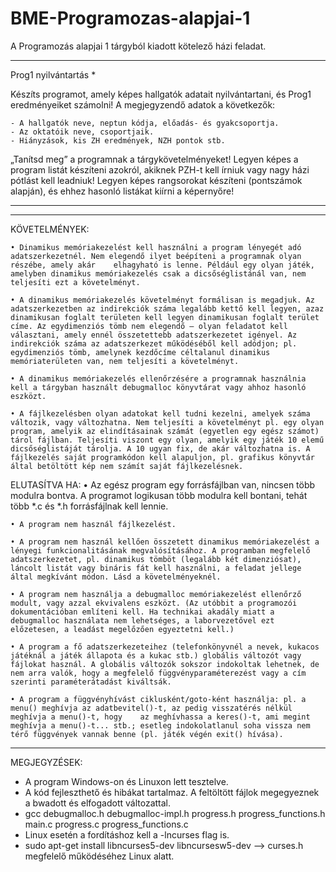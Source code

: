 # BME-Programozas-alapjai-1
A Programozás alapjai 1 tárgyból kiadott kötelező házi feladat.
__________________________________________________________________________________________________________________________________________________________________

Prog1 nyilvántartás *

Készíts programot, amely képes hallgatók adatait nyilvántartani, és Prog1 eredményeiket számolni! A megjegyzendő adatok a következők:

    - A hallgatók neve, neptun kódja, előadás- és gyakcsoportja.
    - Az oktatóik neve, csoportjaik.
    - Hiányzások, kis ZH eredmények, NZH pontok stb. 

„Tanítsd meg” a programnak a tárgykövetelményeket! Legyen képes a program listát készíteni azokról, akiknek PZH-t kell írniuk vagy nagy házi pótlást kell leadniuk! Legyen képes rangsorokat készíteni (pontszámok alapján), és ehhez hasonló listákat kiírni a képernyőre!
__________________________________________________________________________________________________________________________________________________________________


__________________________________________________________________________________________________________________________________________________________________
KÖVETELMÉNYEK:

    • Dinamikus memóriakezelést kell használni a program lényegét adó adatszerkezetnél. Nem elegendő ilyet beépíteni a programnak olyan részébe, amely akár    elhagyható is lenne. Például egy olyan játék, amelyben dinamikus memóriakezelés csak a dicsőséglistánál van, nem teljesíti ezt a követelményt.
    
    • A dinamikus memóriakezelés követelményt formálisan is megadjuk. Az adatszerkezetben az indirekciók száma legalább kettő kell legyen, azaz dinamikusan foglalt területen kell legyen dinamikusan foglalt terület címe. Az egydimenziós tömb nem elegendő – olyan feladatot kell választani, amely ennél összetettebb adatszerkezetet igényel. Az indirekciók száma az adatszerkezet működéséből kell adódjon; pl. egydimenziós tömb, amelynek kezdőcíme céltalanul dinamikus memóriaterületen van, nem teljesíti a követelményt.
    
    • A dinamikus memóriakezelés ellenőrzésére a programnak használnia kell a tárgyban használt debugmalloc könyvtárat vagy ahhoz hasonló eszközt.
    
    • A fájlkezelésben olyan adatokat kell tudni kezelni, amelyek száma változik, vagy változhatna. Nem teljesíti a követelményt pl. egy olyan program, amelyik az elindításainak számát (egyetlen egy egész számot) tárol fájlban. Teljesíti viszont egy olyan, amelyik egy játék 10 elemű dicsőséglistáját tárolja. A 10 ugyan fix, de akár változhatna is. A fájlkezelés saját programkódon kell alapuljon, pl. grafikus könyvtár által betöltött kép nem számít saját fájlkezelésnek.

ELUTASÍTVA HA:
    • Az egész program egy forrásfájlban van, nincsen több modulra bontva. A programot logikusan több modulra kell bontani, tehát több *.c és *.h forrásfájlnak kell lennie.
    
    • A program nem használ fájlkezelést.
    
    • A program nem használ kellően összetett dinamikus memóriakezelést a lényegi funkcionalitásának megvalósításához. A programban megfelelő adatszerkezetet, pl. dinamikus tömböt (legalább két dimenziósat), láncolt listát vagy bináris fát kell használni, a feladat jellege által megkívánt módon. Lásd a követelményeknél.
    
    • A program nem használja a debugmalloc memóriakezelést ellenőrző modult, vagy azzal ekvivalens eszközt. (Az utóbbit a programozói dokumentációban említeni kell. Ha technikai akadály miatt a debugmalloc használata nem lehetséges, a laborvezetővel ezt előzetesen, a leadást megelőzően egyeztetni kell.)
    
    • A program a fő adatszerkezeteihez (telefonkönyvnél a nevek, kukacos játéknál a játék állapota és a kukac stb.) globális változót vagy fájlokat használ. A globális változók sokszor indokoltak lehetnek, de nem arra valók, hogy a megfelelő függvényparaméterezést vagy a cím szerinti paraméterátadást kiváltsák.
    
    • A program a függvényhívást ciklusként/goto-ként használja: pl. a menu() meghívja az adatbevitel()-t, az pedig visszatérés nélkül meghívja a menu()-t, hogy    az meghívhassa a keres()-t, ami megint meghívja a menu()-t... stb.; esetleg indokolatlanul soha vissza nem térő függvények vannak benne (pl. játék végén exit() hívása). 
    
__________________________________________________________________________________________________________________________________________________________________
MEGJEGYZÉSEK:

- A program Windows-on és Linuxon lett tesztelve.
- A kód fejleszthető és hibákat tartalmaz. A feltöltött fájlok megegyeznek a bwadott és elfogadott változattal.
- gcc debugmalloc.h debugmalloc-impl.h progress.h progress_functions.h main.c progress.c progress_functions.c
- Linux esetén a fordításhoz kell a -lncurses flag is.
- sudo apt-get install libncurses5-dev libncursesw5-dev --> curses.h megfelelő működéséhez Linux alatt.
